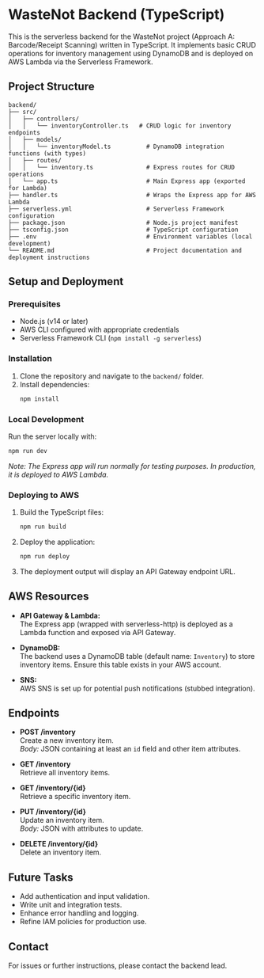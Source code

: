 # WasteNot Backend (TypeScript)

This is the serverless backend for the WasteNot project (Approach A: Barcode/Receipt Scanning) written in TypeScript. It implements basic CRUD operations for inventory management using DynamoDB and is deployed on AWS Lambda via the Serverless Framework.

## Project Structure

```
backend/
├── src/
│   ├── controllers/
│   │   └── inventoryController.ts   # CRUD logic for inventory endpoints
│   ├── models/
│   │   └── inventoryModel.ts          # DynamoDB integration functions (with types)
│   ├── routes/
│   │   └── inventory.ts               # Express routes for CRUD operations
│   └── app.ts                         # Main Express app (exported for Lambda)
├── handler.ts                         # Wraps the Express app for AWS Lambda
├── serverless.yml                     # Serverless Framework configuration
├── package.json                       # Node.js project manifest
├── tsconfig.json                      # TypeScript configuration
├── .env                               # Environment variables (local development)
└── README.md                          # Project documentation and deployment instructions
```

## Setup and Deployment

### Prerequisites

- Node.js (v14 or later)
- AWS CLI configured with appropriate credentials
- Serverless Framework CLI (`npm install -g serverless`)

### Installation

1. Clone the repository and navigate to the `backend/` folder.
2. Install dependencies:
   ```bash
   npm install
   ```

### Local Development

Run the server locally with:

```bash
npm run dev
```

_Note: The Express app will run normally for testing purposes. In production, it is deployed to AWS Lambda._

### Deploying to AWS

1. Build the TypeScript files:
   ```bash
   npm run build
   ```
2. Deploy the application:
   ```bash
   npm run deploy
   ```
3. The deployment output will display an API Gateway endpoint URL.

## AWS Resources

- **API Gateway & Lambda:**  
  The Express app (wrapped with serverless-http) is deployed as a Lambda function and exposed via API Gateway.

- **DynamoDB:**  
  The backend uses a DynamoDB table (default name: `Inventory`) to store inventory items. Ensure this table exists in your AWS account.

- **SNS:**  
  AWS SNS is set up for potential push notifications (stubbed integration).

## Endpoints

- **POST /inventory**  
  Create a new inventory item.  
  _Body:_ JSON containing at least an `id` field and other item attributes.

- **GET /inventory**  
  Retrieve all inventory items.

- **GET /inventory/{id}**  
  Retrieve a specific inventory item.

- **PUT /inventory/{id}**  
  Update an inventory item.  
  _Body:_ JSON with attributes to update.

- **DELETE /inventory/{id}**  
  Delete an inventory item.

## Future Tasks

- Add authentication and input validation.
- Write unit and integration tests.
- Enhance error handling and logging.
- Refine IAM policies for production use.

## Contact

For issues or further instructions, please contact the backend lead.
